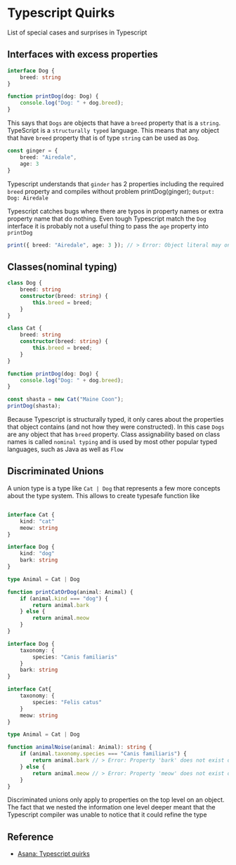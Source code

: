 # Typescript Quirks #

List of special cases and surprises in Typescript

## Interfaces with excess properties ##

```typescript
interface Dog {
    breed: string
}

function printDog(dog: Dog) {
    console.log("Dog: " + dog.breed);
}
```

This says that `Dogs` are objects that have a `breed` property that is a `string`. TypeScript is a `structurally typed` language.
This means that any object that have `breed` property that is of type `string` can be used as `Dog`.

```typescript
const ginger = {
    breed: "Airedale",
    age: 3
}
```

Typescript understands that `ginder` has 2 properties including the required `breed` property and compiles without problem
printDog(ginger); `Output: Dog: Airedale`

Typescript catches bugs where there are typos in property names or extra property name that do nothing.
Even tough Typescript match the `Dog` interface it is probably not a useful thing to pass the `age` property into `printDog`

```typescript
print({ breed: "Airedale", age: 3 }); // > Error: Object literal may only specify known properties, and age does not exist
```

## Classes(nominal typing) ##

```typescript
class Dog {
    breed: string
    constructor(breed: string) {
        this.breed = breed;
    }
}

class Cat {
    breed: string
    constructor(breed: string) {
        this.breed = breed;
    }
}

function printDog(dog: Dog) {
    console.log("Dog: " + dog.breed);
}

const shasta = new Cat("Maine Coon");
printDog(shasta);
```

Because Typescript is structurally typed, it only cares about the properties that object contains (and not how they were constructed). In this case `Dogs` are any object that has `breed` property.
Class assignability based on class names is called `nominal typing` and is used by most other popular typed languages, such as Java as well as `Flow`

## Discriminated Unions ##

A union type is a type like `Cat | Dog` that represents a few more concepts about the type system. This allows to create typesafe function like

```typescript

interface Cat {
    kind: "cat"
    meow: string
}

interface Dog {
    kind: "dog"
    bark: string
}

type Animal = Cat | Dog

function printCatOrDog(animal: Animal) {
    if (animal.kind === "dog") {
        return animal.bark
    } else {
        return animal.meow
    }
}
```

```typescript
interface Dog {
    taxonomy: {
        species: "Canis familiaris"
    }
    bark: string
}

interface Cat{
    taxonomy: {
        species: "Felis catus"
    }
    meow: string
}

type Animal = Cat | Dog

function animalNoise(animal: Animal): string {
    if (animal.taxonomy.species === "Canis familiaris") {
        return animal.bark // > Error: Property 'bark' does not exist on the type 'Dog | Cat'
    } else {
        return animal.meow // > Error: Property 'meow' does not exist on the type 'Dog | Cat'
    }
}
```

Discriminated unions only apply to properties on the top level on an object. The fact that we nested the information one level deeper meant that the Typescript compiler was unable to notice that it could refine the type

## Reference ##

- [Asana: Typescript quirks](https://blog.asana.com/2020/01/typescript-quirks/)
